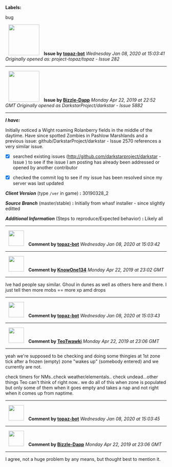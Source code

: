 **Labels:**

bug



<a href="https://github.com/topaz-bot"><img src="https://avatars3.githubusercontent.com/u/59651103?v=4" width="96" height="96" hspace="10"></img></a> **Issue by [topaz-bot](https://github.com/topaz-bot)**
_Wednesday Jan 08, 2020 at 15:03:41_
_Originally opened as: project-topaz/topaz - Issue 282_

----

<a href="https://github.com/Bizzle-Dapp"><img src="https://avatars0.githubusercontent.com/u/36421291?v=4"  width="96" height="96" hspace="10"></img></a> **Issue by [Bizzle-Dapp](https://github.com/Bizzle-Dapp)**
_Monday Apr 22, 2019 at 22:52 GMT_
_Originally opened as DarkstarProject/darkstar - Issue 5882_

----

<!-- place 'x' mark between square [] brackets to checkmark box -->

**_I have:_**
Initially noticed a Wight roaming Rolanberry fields in the middle of the daytime. Have since spotted Zombies in Pashlow Marshlands and a previous issue: github/DarkstarProject/darkstar - Issue 2570 references a very similar issue. 


- [x] searched existing issues (http://github.com/darkstarproject/darkstar - Issue ) to see if the issue I am posting has already been addressed or opened by another contributor
- [x] checked the commit log to see if my issue has been resolved since my server was last updated


<!-- Issues will be closed without being looked into if the following information is missing (unless its not applicable). -->

**_Client Version_** (type `/ver` in game) **:** 30190328_2

**_Source Branch_** (master/stable) **:** Initially from whasf installer - since slightly editted

<!-- If there is a server you know we can reproduce this on right now, please mention it here. -->
**_Additional Information_** (Steps to reproduce/Expected behavior) **:**  Likely all





----
<a href="https://github.com/topaz-bot"><img src="https://avatars3.githubusercontent.com/u/59651103?v=4" width="48" height="48" hspace="10"></img></a> **Comment by [topaz-bot](https://github.com/topaz-bot)**
_Wednesday Jan 08, 2020 at 15:03:42_

----

<a href="https://github.com/KnowOne134"><img src="https://avatars3.githubusercontent.com/u/35616771?v=4"  width="48" height="48" hspace="10"></img></a> **Comment by [KnowOne134](https://github.com/KnowOne134)**
_Monday Apr 22, 2019 at 23:02 GMT_

----

Ive had people say similar. Ghoul in dunes as well as others here and there. I just tell then more mobs == more xp amd drops



----
<a href="https://github.com/topaz-bot"><img src="https://avatars3.githubusercontent.com/u/59651103?v=4" width="48" height="48" hspace="10"></img></a> **Comment by [topaz-bot](https://github.com/topaz-bot)**
_Wednesday Jan 08, 2020 at 15:03:43_

----

<a href="https://github.com/TeoTwawki"><img src="https://avatars0.githubusercontent.com/u/6871475?v=4"  width="48" height="48" hspace="10"></img></a> **Comment by [TeoTwawki](https://github.com/TeoTwawki)**
_Monday Apr 22, 2019 at 23:06 GMT_

----

yeah we're supposed to be checking and doing some thingies at 1st zone tick after a frozen (empty)  zone "wakes up" (somebody entered) and we currently are not.

check timers for NMs..check weather/elementals.. check undead...other things Teo can't think of right now.. we do all of this when zone is populated but only some of them when it goes empty and takes a nap and not right when it comes up from naptime.



----
<a href="https://github.com/topaz-bot"><img src="https://avatars3.githubusercontent.com/u/59651103?v=4" width="48" height="48" hspace="10"></img></a> **Comment by [topaz-bot](https://github.com/topaz-bot)**
_Wednesday Jan 08, 2020 at 15:03:45_

----

<a href="https://github.com/Bizzle-Dapp"><img src="https://avatars0.githubusercontent.com/u/36421291?v=4"  width="48" height="48" hspace="10"></img></a> **Comment by [Bizzle-Dapp](https://github.com/Bizzle-Dapp)**
_Monday Apr 22, 2019 at 23:06 GMT_

----

I agree, not a huge problem by any means, but thought best to mention it.

